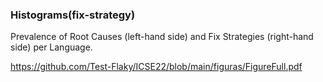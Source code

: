 ### Histograms(fix-strategy)

Prevalence of Root Causes (left-hand side) and Fix Strategies (right-hand side) per Language.


https://github.com/Test-Flaky/ICSE22/blob/main/figuras/FigureFull.pdf


